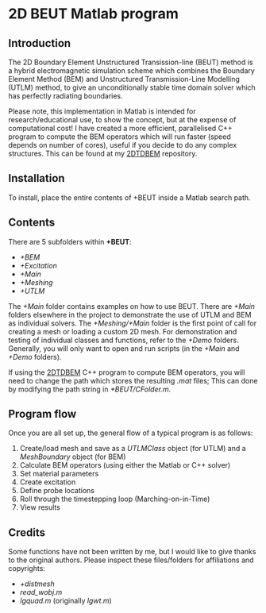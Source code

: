 # 2D BEUT Matlab program

## Introduction
The 2D Boundary Element Unstructured Transission-line (BEUT) method is a hybrid electromagnetic simulation scheme which combines the Boundary Element Method (BEM) and Unstructured Transmission-Line Modelling (UTLM) method, to give an unconditionally stable time domain solver which has perfectly radiating boundaries.

Please note, this implementation in Matlab is intended for research/educational use, to show the concept, but at the expense of computational cost! I have created a more efficient, parallelised C++ program to compute the BEM operators which will run faster (speed depends on number of cores), useful if you decide to do any complex structures. This can be found at my [2DTDBEM] repository.

## Installation
To install, place the entire contents of +BEUT inside a Matlab search path.

## Contents
There are 5 subfolders within **+BEUT**:
* *+BEM*
* *+Excitation*
* *+Main*
* *+Meshing*
* *+UTLM*

The *+Main* folder contains examples on how to use BEUT. There are *+Main* folders elsewhere in the project to demonstrate the use of UTLM and BEM as individual solvers. The *+Meshing/+Main* folder is the first point of call for creating a mesh or loading a custom 2D mesh. For demonstration and testing of individual classes and functions, refer to the *+Demo* folders.
Generally, you will only want to open and run scripts (in the *+Main* and *+Demo* folders).

If using the [2DTDBEM] C++ program to compute BEM operators, you will need to change the path which stores the resulting *.mat* files; This can done by modifying the path string in *+BEUT/CFolder.m*.

## Program flow
Once you are all set up, the general flow of a typical program is as follows:

1. Create/load mesh and save as a *UTLMClass* object (for UTLM) and a *MeshBoundary* object (for BEM)
3. Calculate BEM operators (using either the Matlab or C++ solver)
4. Set material parameters
5. Create excitation
5. Define probe locations
6. Roll through the timestepping loop (Marching-on-in-Time)
7. View results

## Credits
Some functions have not been written by me, but I would like to give thanks to the original authors. Please inspect these files/folders for affiliations and copyrights:
* *+distmesh*
* *read_wobj.m*
* *lgquad.m* (originally *lgwt.m*)


[2DTDBEM]: https://github.com/dan-phd/2DTDBEM